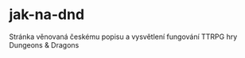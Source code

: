 # jak-na-dnd
Stránka věnovaná českému popisu a vysvětlení fungování TTRPG hry Dungeons &amp; Dragons
